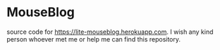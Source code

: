 # MouseBlog
source code for https://lite-mouseblog.herokuapp.com. I wish any kind person whoever met me or help me can find this repository. 
